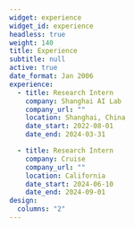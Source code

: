 ```yaml
---
widget: experience
widget_id: experience
headless: true
weight: 140
title: Experience
subtitle: null
active: true
date_format: Jan 2006
experience:
  - title: Research Intern
    company: Shanghai AI Lab
    company_url: ""
    location: Shanghai, China
    date_start: 2022-08-01
    date_end: 2024-03-31

  - title: Research Intern
    company: Cruise
    company_url: ""
    location: California
    date_start: 2024-06-10
    date_end: 2024-09-01
design:
  columns: "2"
---
```

